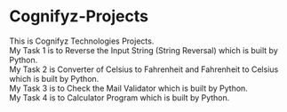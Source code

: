 # Cognifyz-Projects
This is Cognifyz Technologies Projects.
<br>
My Task 1 is to Reverse the Input String (String Reversal) which is built by Python.
<br>
My Task 2 is Converter of Celsius to Fahrenheit and Fahrenheit to Celsius which is built by Python.
<br>
My Task 3 is to Check the Mail Validator which is built by Python.
<br>
My Task 4 is to Calculator Program which is built by Python.